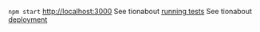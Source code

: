 `npm start`
[http://localhost:3000](http://localhost:3000)
See tionabout [running tests](https://facebook.github.io/create-react-app/docs/running-tests) 
See tionabout [deployment](https://facebook.github.io/create-react-app/docs/deployment)
